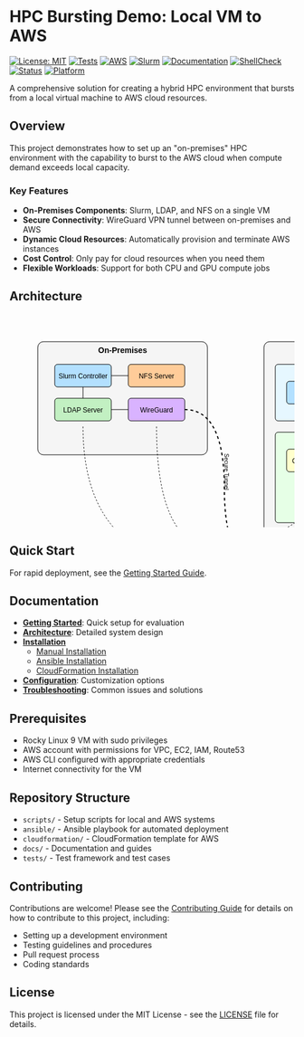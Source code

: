 # HPC Bursting Demo: Local VM to AWS

[![License: MIT](https://img.shields.io/badge/License-MIT-yellow.svg)](https://opensource.org/licenses/MIT)
[![Tests](https://img.shields.io/badge/Tests-Passing-green.svg)](https://github.com/scttfrdmn/hpc-bursting-demo/actions)
[![AWS](https://img.shields.io/badge/AWS-Compatible-orange.svg)](https://aws.amazon.com/)
[![Slurm](https://img.shields.io/badge/Slurm-Integrated-blue.svg)](https://slurm.schedmd.com/)
[![Documentation](https://img.shields.io/badge/Docs-Available-brightgreen.svg)](https://github.com/scttfrdmn/hpc-bursting-demo/tree/main/docs)
[![ShellCheck](https://img.shields.io/badge/ShellCheck-Integrated-brightgreen.svg)](https://www.shellcheck.net/)
[![Status](https://img.shields.io/badge/Status-Beta-yellow.svg)](https://github.com/scttfrdmn/hpc-bursting-demo)
[![Platform](https://img.shields.io/badge/Platform-Rocky_Linux-lightgrey.svg)](https://rockylinux.org/)

A comprehensive solution for creating a hybrid HPC environment that bursts from a local virtual machine to AWS cloud resources.

## Overview

This project demonstrates how to set up an "on-premises" HPC environment with the capability to burst to the AWS cloud when compute demand exceeds local capacity.

### Key Features

- **On-Premises Components**: Slurm, LDAP, and NFS on a single VM
- **Secure Connectivity**: WireGuard VPN tunnel between on-premises and AWS
- **Dynamic Cloud Resources**: Automatically provision and terminate AWS instances
- **Cost Control**: Only pay for cloud resources when you need them
- **Flexible Workloads**: Support for both CPU and GPU compute jobs

## Architecture

<svg width="800" height="600" xmlns="http://www.w3.org/2000/svg">
  <!-- SVG Architecture Diagram (preserved from original) -->
  <!-- On-Premises Environment -->
  <rect x="50" y="50" width="300" height="200" rx="10" fill="#f5f5f5" stroke="#000" />
  <text x="200" y="70" font-family="Arial" text-anchor="middle" font-weight="bold">On-Premises</text>
  
  <!-- On-Premises Components -->
  <rect x="80" y="90" width="100" height="40" rx="5" fill="#b3e0ff" stroke="#000" />
  <text x="130" y="115" font-family="Arial" text-anchor="middle" font-size="12">Slurm Controller</text>
  
  <rect x="80" y="150" width="100" height="40" rx="5" fill="#c2f0c2" stroke="#000" />
  <text x="130" y="175" font-family="Arial" text-anchor="middle" font-size="12">LDAP Server</text>
  
  <rect x="210" y="90" width="100" height="40" rx="5" fill="#ffcc99" stroke="#000" />
  <text x="260" y="115" font-family="Arial" text-anchor="middle" font-size="12">NFS Server</text>
  
  <rect x="210" y="150" width="100" height="40" rx="5" fill="#d9b3ff" stroke="#000" />
  <text x="260" y="175" font-family="Arial" text-anchor="middle" font-size="12">WireGuard</text>
  
  <!-- On-Premises Connections -->
  <line x1="130" y1="130" x2="130" y2="150" stroke="#000" />
  <line x1="180" y1="110" x2="210" y2="110" stroke="#000" />
  <line x1="180" y1="170" x2="210" y2="170" stroke="#000" />
  
  <!-- AWS Cloud Environment -->
  <rect x="450" y="50" width="300" height="450" rx="10" fill="#f5f5f5" stroke="#000" />
  <text x="600" y="70" font-family="Arial" text-anchor="middle" font-weight="bold">AWS Cloud</text>
  
  <!-- Public Subnet -->
  <rect x="470" y="90" width="260" height="100" rx="5" fill="#e6f7ff" stroke="#000" />
  <text x="600" y="105" font-family="Arial" text-anchor="middle" font-size="12">Public Subnet</text>
  
  <rect x="490" y="120" width="100" height="40" rx="5" fill="#b3e0ff" stroke="#000" />
  <text x="540" y="145" font-family="Arial" text-anchor="middle" font-size="12">Bastion Host</text>
  
  <rect x="610" y="120" width="100" height="40" rx="5" fill="#d9b3ff" stroke="#000" />
  <text x="660" y="145" font-family="Arial" text-anchor="middle" font-size="12">WireGuard</text>
  
  <!-- Private Subnet -->
  <rect x="470" y="210" width="260" height="160" rx="5" fill="#e6ffe6" stroke="#000" />
  <text x="600" y="225" font-family="Arial" text-anchor="middle" font-size="12">Private Subnet</text>
  
  <rect x="490" y="240" width="100" height="40" rx="5" fill="#ffffcc" stroke="#000" />
  <text x="540" y="265" font-family="Arial" text-anchor="middle" font-size="12">Compute Node</text>
  
  <rect x="610" y="240" width="100" height="40" rx="5" fill="#ffffcc" stroke="#000" />
  <text x="660" y="265" font-family="Arial" text-anchor="middle" font-size="12">Compute Node</text>
  
  <rect x="550" y="300" width="100" height="40" rx="5" fill="#ffd6cc" stroke="#000" />
  <text x="600" y="325" font-family="Arial" text-anchor="middle" font-size="12">GPU Node</text>
  
  <!-- AWS Services -->
  <rect x="470" y="390" width="260" height="90" rx="5" fill="#ffe6e6" stroke="#000" />
  <text x="600" y="405" font-family="Arial" text-anchor="middle" font-size="12">AWS Services</text>
  
  <rect x="490" y="420" width="100" height="40" rx="5" fill="#ffcccc" stroke="#000" />
  <text x="540" y="445" font-family="Arial" text-anchor="middle" font-size="12">Route 53</text>
  
  <rect x="610" y="420" width="100" height="40" rx="5" fill="#ffcccc" stroke="#000" />
  <text x="660" y="445" font-family="Arial" text-anchor="middle" font-size="12">IAM</text>
  
  <!-- Cross-Environment Connection -->
  <path d="M 310 170 Q 380 170 380 310 Q 380 450 450 450" stroke="#000" stroke-width="2" stroke-dasharray="5,5" fill="none" />
  <text x="380" y="280" font-family="Arial" text-anchor="middle" font-size="10" transform="rotate(90 380 280)">Secure Tunnel</text>
  
  <!-- AWS Internal Connections -->
  <line x1="590" y1="140" x2="610" y2="140" stroke="#000" />
  <line x1="540" y1="160" x2="540" y2="240" stroke="#000" />
  <line x1="660" y1="160" x2="660" y2="240" stroke="#000" />
  <line x1="540" y1="280" x2="540" y2="340" stroke="#000" stroke-dasharray="3,3" />
  <line x1="660" y1="280" x2="660" y2="340" stroke="#000" stroke-dasharray="3,3" />
  <line x1="600" y1="340" x2="600" y2="420" stroke="#000" />
  
  <!-- Data Flow Lines -->
  <path d="M 130 200 Q 130 500 490 440" stroke="#000" stroke-width="1" stroke-dasharray="3,3" fill="none" />
  <text x="300" y="480" font-family="Arial" text-anchor="middle" font-size="10">Launch Requests</text>
  
  <path d="M 260 200 Q 260 550 550 340" stroke="#000" stroke-width="1" stroke-dasharray="3,3" fill="none" />
  <text x="400" y="520" font-family="Arial" text-anchor="middle" font-size="10">NFS/Authentication</text>
</svg>

## Quick Start

For rapid deployment, see the [Getting Started Guide](docs/getting-started.md).

## Documentation

- [**Getting Started**](docs/getting-started.md): Quick setup for evaluation
- [**Architecture**](docs/architecture.md): Detailed system design
- [**Installation**](docs/installation/README.md)
  - [Manual Installation](docs/installation/manual.md)
  - [Ansible Installation](docs/installation/ansible.md)
  - [CloudFormation Installation](docs/installation/cloudformation.md)
- [**Configuration**](docs/configuration.md): Customization options
- [**Troubleshooting**](docs/troubleshooting.md): Common issues and solutions

## Prerequisites

- Rocky Linux 9 VM with sudo privileges
- AWS account with permissions for VPC, EC2, IAM, Route53
- AWS CLI configured with appropriate credentials
- Internet connectivity for the VM

## Repository Structure

- `scripts/` - Setup scripts for local and AWS systems
- `ansible/` - Ansible playbook for automated deployment
- `cloudformation/` - CloudFormation template for AWS
- `docs/` - Documentation and guides
- `tests/` - Test framework and test cases

## Contributing

Contributions are welcome! Please see the [Contributing Guide](CONTRIBUTING.md) for details on how to contribute to this project, including:

- Setting up a development environment
- Testing guidelines and procedures
- Pull request process
- Coding standards

## License

This project is licensed under the MIT License - see the [LICENSE](LICENSE) file for details.